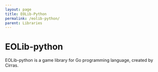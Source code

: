 ```yaml
---
layout: page
title: EOLib-Python
permalink: /eolib-python/
parent: Libraries
---
```


# EOLib-python

EOLib-python is a game library for Go programming language, created by Cirras.